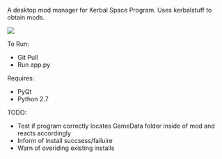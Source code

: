 A desktop mod manager for Kerbal Space Program. Uses kerbalstuff to obtain mods.

![](http://i.imgur.com/90BbiyJ.png)

To Run:
* Git Pull
* Run app.py

Requires:
* PyQt
* Python 2.7

TODO:
* Test if program correctly locates GameData folder inside of mod and reacts accordingly
* Inform of install succsess/failuire
* Warn of overiding existing installs


